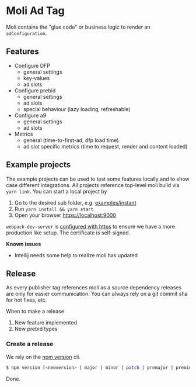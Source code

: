 # Moli Ad Tag

Moli contains the "glue code" or business logic to render an `adConfiguration`.

## Features

- Configure DFP
  - general settings
  - key-values
  - ad slots
- Configure prebid
  - general settings
  - ad slots
  - special behaviour (lazy loading, refreshable)
- Configure a9
  - general settings
  - ad slots
- Metrics
  - general (time-to-first-ad, dfp load time)
  - ad slot specific metrics (time to request, render and content loaded)

## Example projects

The example projects can be used to test some features locally and to show case different integrations.
All projects reference top-level moli build via `yarn link`. You can start a local project by

1. Go to the desired sub folder, e.g. [examples/instant](examples/instant)
2. Run `yarn install && yarn start`
3. Open your browser [https://localhost:9000](https://localhost:9000)

`webpack-dev-server` is [configured with https](https://webpack.js.org/configuration/dev-server/#devserver-https) to ensure
we have a more production like setup. The certificate is self-signed.

**Known issues**

- Intellij needs some help to realize moli has updated

## Release

As every publisher tag references moli as a source dependency releases are only for easier communication.
You can always rely on a git commit sha for hot fixes, etc.

When to make a release

1. New feature implemented
2. New prebid types

### Create a release

We rely on the [npm version](https://docs.npmjs.com/cli/version.html) cli.

```bash
$ npm version [<newversion> | major | minor | patch | premajor | preminor | prepatch
```

Done.